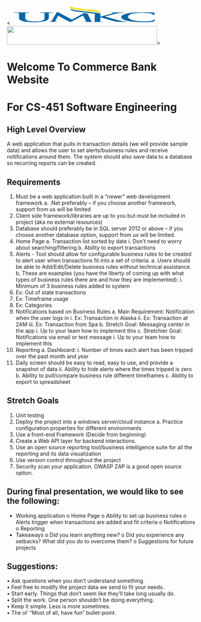 <<img src="https://github.com/luiper79/CS451-Commerce-Bank-Project/blob/master/Documents/Photos/umkc.png" width="400" height="50">
<img src="https://github.com/luiper79/cs-490-5-Iotrobotics/blob/master/ICP2/Documentation/Diagram.png" width="400" height="50">>

# **Welcome To Commerce Bank Website**<br/>
# **For CS-451 Software Engineering**<br/>

## **High Level Overview**<br/>
A web application that pulls in transaction details (we will provide sample data) and allows the user to set alerts/business rules and receive notifications around them.  The system should also save data to a database so recurring reports can be created.

## **Requirements**<br/>
1.	Must be a web application built in a “newer” web development framework
a.	.Net preferably – if you choose another framework, support from us will be limited
2.	Client side framework/libraries are up to you but must be included in project (aka no external resources)
3.	Database should preferably be in SQL server 2012 or above – if you choose another database option, support from us will be limited.
4.	Home Page
a.	Transaction list sorted by date
i.	Don’t need to worry about searching/filtering
b.	Ability to export transactions
5.	Alerts - Tool should allow for configurable business rules to be created to alert user when transactions fit into a set of criteria.
a.	Users should be able to Add/Edit/Delete business rules without technical assistance.
b.	These are examples (you have the liberty of coming up with what types of business rules there are and how they are implemented): 
i.	Minimum of 3 business rules added to system
1.	Ex: Out of state transactions
2.	Ex: Timeframe usage
3.	Ex: Categories
6.	Notifications based on Business Rules
a.	Main Requirement: Notification when the user logs in
i.	Ex: Transaction in Alaska
ii.	Ex: Transaction at 2AM
iii.	Ex: Transaction from Spa
b.	Stretch Goal: Messaging center in the app
i.	Up to your team how to implement this
c.	Stretchier Goal: Notifications via email or text message
i.	Up to your team how to implement this
7.	Reporting 
a.	Dashboard:
i.	Number of times each alert has been tripped over the past month and year
1.	Daily screen should be easy to read, easy to use, and provide a snapshot of data
ii.	Ability to hide alerts where the times tripped is zero
b.	Ability to pull/compare business rule different timeframes
c.	Ability to export to spreadsheet

## **Stretch Goals**<br/>
1.	Unit testing
2.	Deploy the project into a windows server/cloud instance
a.	Practice configuration properties for different environments
3.	Use a front-end Framework (Decide from beginning)
4.	Create a Web API layer for backend interactions. 
5.	Use an open source reporting tool/business intelligence suite for all the reporting and its data visualization
6.	Use version control throughout the project
7.	Security scan your application. OWASP ZAP is a good open source option.

## **During final presentation, we would like to see the following:**<br/>
-	Working application
o	Home Page
o	Ability to set up business rules
o	Alerts trigger when transactions are added and fit criteria
o	Notifications
o	Reporting
-	Takeaways
o	Did you learn anything new?
o	Did you experience any setbacks? What did you do to overcome them?
o	Suggestions for future projects

## **Suggestions:**<br/>
•	Ask questions when you don’t understand something.<br/>
•	Feel free to modify the project data we send to fit your needs.<br/>
•	Start early. Things that don’t seem like they’ll take long usually do.<br/>
•	Split the work. One person shouldn’t be doing everything.<br/>
•	Keep it simple. Less is more sometimes.<br/>
•	The ol’ “Most of all, have fun” bullet-point.<br/>
